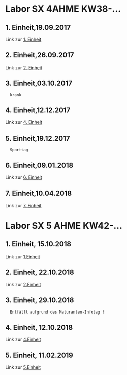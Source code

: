 # Labor SX 4AHME KW38-...

## 1. Einheit,19.09.2017  
Link zur [1. Einheit](https://github.com/strlum14/test1/blob/master/strlum14_kw38.md)
## 2. Einheit,26.09.2017  
Link zur [2. Einheit](https://github.com/HTLMechatronics/m14-la1-sx/blob/strlum14/strlum14/strlum14_kw39.md) 
## 3. Einheit,03.10.2017
      krank
## 4. Einheit,12.12.2017
Link zur [4. Einheit](https://github.com/HTLMechatronics/m14-la1-sx/blob/strlum14/strlum14/strlum14_kw51.md) 
## 5. Einheit,19.12.2017
      Sporttag
## 6. Einheit,09.01.2018
Link zur [6. Einheit](https://github.com/HTLMechatronics/m14-la1-sx/blob/strlum14/strlum14/strlum14_kw02.md)

## 7. Einheit,10.04.2018
Link zur [7. Einheit](https://github.com/HTLMechatronics/m14-la1-sx/blob/strlum14/strlum14/strlum14_kw15.md)

# Labor SX 5 AHME KW42-...

## 1. Einheit, 15.10.2018
Link zur [1.Einheit](https://github.com/HTLMechatronics/m14-la1-sx/blob/strlum14/strlum14/Protokoll_g4_strlum14_2018-10-15.md)

## 2. Einheit, 22.10.2018
Link zur [2.Einheit](https://github.com/HTLMechatronics/m14-la1-sx/blob/strlum14/strlum14/Protokoll_g4_strlum14_2018-10-22.md)

## 3. Einheit, 29.10.2018
      Entfällt aufgrund des Maturanten-Infotag !
      
## 4. Einheit, 12.10.2018
Link zur [4.Einheit](https://github.com/HTLMechatronics/m14-la1-sx/blob/strlum14/strlum14/protokoll_g4_strlum14_2018-11-12.md)

## 5. Einheit, 11.02.2019
Link zur [5.Einheit](https://github.com/HTLMechatronics/m14-la1-sx/blob/strlum14/strlum14/Protokoll_g4_strlum14_2019-02-11.md)

